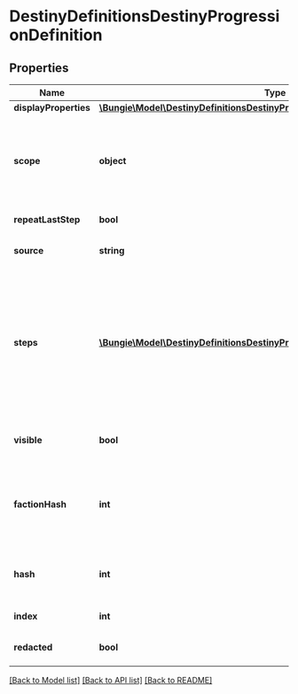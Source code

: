 # DestinyDefinitionsDestinyProgressionDefinition

## Properties
Name | Type | Description | Notes
------------ | ------------- | ------------- | -------------
**displayProperties** | [**\Bungie\Model\DestinyDefinitionsDestinyProgressionDisplayPropertiesDefinition**](DestinyDefinitionsDestinyProgressionDisplayPropertiesDefinition.md) |  | [optional] 
**scope** | **object** | The \&quot;Scope\&quot; of the progression indicates the source of the progression&#39;s live data.  See the DestinyProgressionScope enum for more info: but essentially, a Progression can either be backed by a stored value, or it can be a calculated derivative of other values. | [optional] 
**repeatLastStep** | **bool** | If this is True, then the progression doesn&#39;t have a maximum level. | [optional] 
**source** | **string** | If there&#39;s a description of how to earn this progression in the local config, this will be that localized description. | [optional] 
**steps** | [**\Bungie\Model\DestinyDefinitionsDestinyProgressionStepDefinition[]**](DestinyDefinitionsDestinyProgressionStepDefinition.md) | Progressions are divided into Steps, which roughly equate to \&quot;Levels\&quot; in the traditional sense of a Progression. Notably, the last step can be repeated indefinitely if repeatLastStep is true, meaning that the calculation for your level is not as simple as comparing your current progress to the max progress of the steps.   These and more calculations are done for you if you grab live character progression data, such as in the DestinyCharacterProgressionComponent. | [optional] 
**visible** | **bool** | If true, the Progression is something worth showing to users.  If false, BNet isn&#39;t going to show it. But that doesn&#39;t mean you can&#39;t. We&#39;re all friends here. | [optional] 
**factionHash** | **int** | If the value exists, this is the hash identifier for the Faction that owns this Progression.  This is purely for convenience, if you&#39;re looking at a progression and want to know if and who it&#39;s related to in terms of Faction Reputation. | [optional] 
**hash** | **int** | The unique identifier for this entity. Guaranteed to be unique for the type of entity, but not globally.  When entities refer to each other in Destiny content, it is this hash that they are referring to. | [optional] 
**index** | **int** | The index of the entity as it was found in the investment tables. | [optional] 
**redacted** | **bool** | If this is true, then there is an entity with this identifier/type combination, but BNet is not yet allowed to show it. Sorry! | [optional] 

[[Back to Model list]](../README.md#documentation-for-models) [[Back to API list]](../README.md#documentation-for-api-endpoints) [[Back to README]](../README.md)


